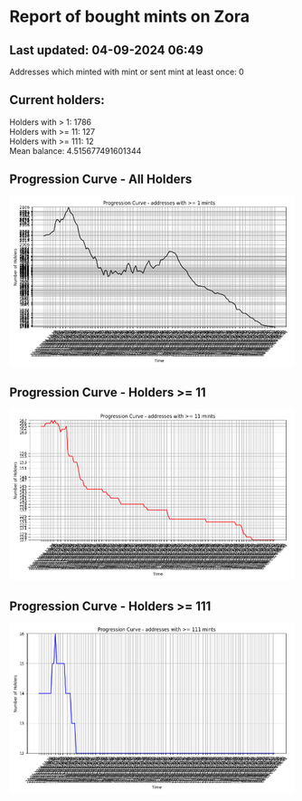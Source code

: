 # Report of bought mints on Zora
## Last updated: 04-09-2024 06:49
Addresses which minted with mint or sent mint at least once: 0

## Current holders:
Holders with > 1: 1786  
Holders with >= 11: 127  
Holders with >= 111: 12  
Mean balance: 4.515677491601344  

## Progression Curve - All Holders
![addresses with >= 1 mint](progression_curve_all.png)
## Progression Curve - Holders >= 11
![addresses with >= 11 mints](progression_curve_gt_11.png)
## Progression Curve - Holders >= 111
![addresses with >= 111 mints](progression_curve_gt_111.png)
